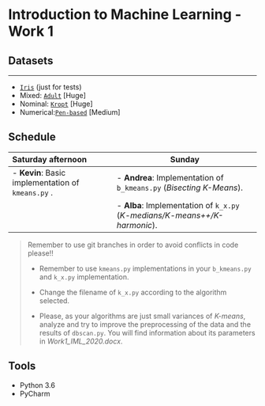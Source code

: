 # Introduction to Machine Learning - Work 1

## Datasets

________

- [`Iris`](datasets/iris.arff) (just for tests)
- Mixed: [`Adult`](datasets/adult.arff) [Huge]
- Nominal: [`Kropt`](datasets/kropt.arff) [Huge]
- Numerical:[`Pen-based`](datasets/pen-based.arff) [Medium]

## Schedule

| Saturday afternoon                                 | Sunday                                                       |
| :------------------------------------------------- | ------------------------------------------------------------ |
| - **Kevin**: Basic implementation of `kmeans.py` . | - **Andrea**:  Implementation of `b_kmeans.py` (*Bisecting K-Means*). |
|                                                    | - **Alba**: Implementation of `k_x.py` (*K-medians/K-means++/K-harmonic*). |

> Remember to use git branches in order to avoid conflicts in code please!!
>
> - Remember to use `kmeans.py` implementations in your `b_kmeans.py` and `k_x.py` implementation. 
>
> - Change the filename of `k_x.py` according to the algorithm selected.
>
> - Please, as your algorithms are just small variances of *K-means*, analyze and try to improve the preprocessing of the data and the results of `dbscan.py`. You will find information about its parameters in *Work1_IML_2020.docx*.

## Tools

- Python 3.6
- PyCharm

